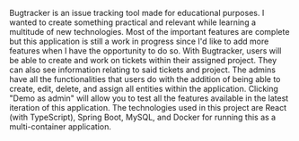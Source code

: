 Bugtracker is an issue tracking tool made for educational purposes. I wanted to create something practical and relevant while learning a multitude of new technologies. Most of the important features are complete but this application is still a work in progress since I'd like to add more features when I have the opportunity to do so. With Bugtracker, users will be able to create and work on tickets within their assigned project. They can also see information relating to said tickets and project. The admins have all the functionalities that users do with the addition of being able to create, edit, delete, and assign all entities within the application. Clicking "Demo as admin" will allow you to test all the features available in the latest iteration of this application. The technologies used in this project are React (with TypeScript), Spring Boot, MySQL, and Docker for running this as a multi-container application.
